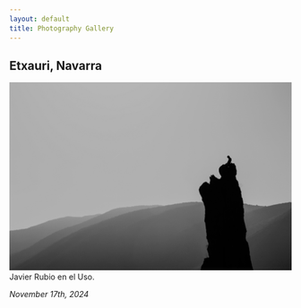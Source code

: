 ```yaml
---
layout: default
title: Photography Gallery
---
```

## Etxauri, Navarra
![javiuso](assets/photos/javiuso.jpg)
Javier Rubio en el Uso.


*November 17th, 2024*
